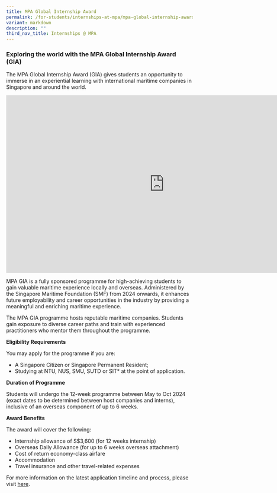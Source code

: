 ```yaml
---
title: MPA Global Internship Award
permalink: /for-students/internships-at-mpa/mpa-global-internship-award/
variant: markdown
description: ""
third_nav_title: Internships @ MPA
---
```

### Exploring the world with the MPA Global Internship Award (GIA)

The MPA Global Internship Award (GIA) gives students an opportunity to immerse in an experiential learning with international maritime companies in Singapore and around the world.

<iframe allowfullscreen="" allow="accelerometer; autoplay; clipboard-write; encrypted-media; gyroscope; picture-in-picture; web-share" frameborder="0" title="YouTube video player" src="https://www.youtube.com/embed/RVzeNxuXHHU?si=XfosNM27KLNncI_w" height="480" width="854"></iframe>

MPA GIA is a fully sponsored programme for high-achieving students to gain valuable maritime experience locally and overseas. Administered by the Singapore Maritime Foundation (SMF) from 2024 onwards, it enhances future employability and career opportunities in the industry by providing a meaningful and enriching maritime experience.

The MPA GIA programme hosts reputable maritime companies. Students gain exposure to diverse career paths and train with experienced practitioners who mentor them throughout the programme.

**Eligibility Requirements**

You may apply for the programme if you are:

*   A Singapore Citizen or Singapore Permanent Resident;
*   Studying at NTU, NUS, SMU, SUTD or SIT* at the point of application.


**Duration of Programme**

Students will undergo the 12-week programme between May to Oct 2024 (exact dates to be determined between host companies and interns), inclusive of an overseas component of up to 6 weeks.

**Award Benefits**

The award will cover the following:

*   Internship allowance of S$3,600 (for 12 weeks internship)
*   Overseas Daily Allowance (for up to 6 weeks overseas attachment)&nbsp;
*   Cost of return economy-class airfare
*   Accommodation
*   Travel insurance and other travel-related expenses


For more information on the latest application timeline and process, please visit [here](https://safe.menlosecurity.com/https://www.mpa.gov.sg/events-careers/education-and-scholarships/maritime-attachments/mpa-global-internship-award).
